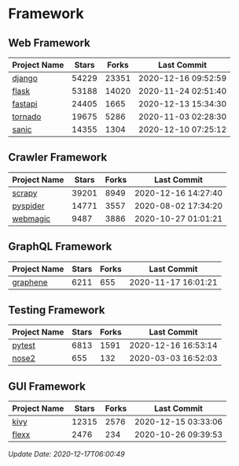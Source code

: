 # Framework

## Web Framework
| Project Name | Stars | Forks | Last Commit |
| ------------ | ----- | ----- | ----------- |
| [django](https://github.com/django/django) | 54229 | 23351 | 2020-12-16 09:52:59 |
| [flask](https://github.com/pallets/flask) | 53188 | 14020 | 2020-11-24 02:51:40 |
| [fastapi](https://github.com/tiangolo/fastapi) | 24405 | 1665 | 2020-12-13 15:34:30 |
| [tornado](https://github.com/tornadoweb/tornado) | 19675 | 5286 | 2020-11-03 02:28:30 |
| [sanic](https://github.com/huge-success/sanic) | 14355 | 1304 | 2020-12-10 07:25:12 |

## Crawler Framework
| Project Name | Stars | Forks | Last Commit |
| ------------ | ----- | ----- | ----------- |
| [scrapy](https://github.com/scrapy/scrapy) | 39201 | 8949 | 2020-12-16 14:27:40 |
| [pyspider](https://github.com/binux/pyspider) | 14771 | 3557 | 2020-08-02 17:34:20 |
| [webmagic](https://github.com/code4craft/webmagic) | 9487 | 3886 | 2020-10-27 01:01:21 |

## GraphQL Framework
| Project Name | Stars | Forks | Last Commit |
| ------------ | ----- | ----- | ----------- |
| [graphene](https://github.com/graphql-python/graphene) | 6211 | 655 | 2020-11-17 16:01:21 |

## Testing Framework
| Project Name | Stars | Forks | Last Commit |
| ------------ | ----- | ----- | ----------- |
| [pytest](https://github.com/pytest-dev/pytest) | 6813 | 1591 | 2020-12-16 16:53:14 |
| [nose2](https://github.com/nose-devs/nose2) | 655 | 132 | 2020-03-03 16:52:03 |

## GUI Framework
| Project Name | Stars | Forks | Last Commit |
| ------------ | ----- | ----- | ----------- |
| [kivy](https://github.com/kivy/kivy) | 12315 | 2576 | 2020-12-15 03:33:06 |
| [flexx](https://github.com/flexxui/flexx) | 2476 | 234 | 2020-10-26 09:39:53 |

*Update Date: 2020-12-17T06:00:49*